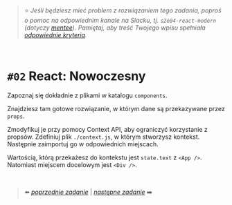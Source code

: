 > :star: *Jeśli będziesz mieć problem z rozwiązaniem tego zadania, poproś o pomoc na odpowiednim kanale na Slacku, tj. `s2e04-react-modern` (dotyczy [mentee](https://devmentor.pl/mentoring-javascript/)). Pamiętaj, aby treść Twojego wpisu spełniała [odpowiednie kryteria](https://devmentor.pl/jak-prosic-o-pomoc/).*
> 
&nbsp;

# `#02` React: Nowoczesny


Zapoznaj się dokładnie z plikami w katalogu `components`.

Znajdziesz tam gotowe rozwiązanie, w którym dane są przekazywane przez `props`. 

Zmodyfikuj je przy pomocy Context API, aby ograniczyć korzystanie z propsów. Zdefiniuj plik `./context.js`, w którym stworzysz kontekst. Następnie zaimportuj go w odpowiednich miejscach.

Wartością, którą przekażesz do kontekstu jest `state.text` z `<App />`. Natomiast miejscem docelowym jest `<Div />`.

&nbsp;

> :arrow_left: [*poprzednie zadanie*](./../01) | [*następne zadanie*](./../03) :arrow_right:
